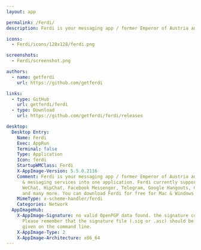 ```yaml
---
layout: app

permalink: /Ferdi/
description: Ferdi is your messaging app / former Emperor of Austria and combines chat & messaging services into one application. Ferdi currently supports Slack, WhatsApp, WeChat, HipChat, Facebook Messenger, Telegram, Google Hangouts, GroupMe, Skype and many more. You can download Ferdi for free for Mac & Windows.

icons:
  - Ferdi/icons/128x128/ferdi.png

screenshots:
  - Ferdi/screenshot.png

authors:
  - name: getferdi
    url: https://github.com/getferdi

links:
  - type: GitHub
    url: getferdi/ferdi
  - type: Download
    url: https://github.com/getferdi/ferdi/releases

desktop:
  Desktop Entry:
    Name: Ferdi
    Exec: AppRun
    Terminal: false
    Type: Application
    Icon: ferdi
    StartupWMClass: Ferdi
    X-AppImage-Version: 5.5.0.2116
    Comment: Ferdi is your messaging app / former Emperor of Austria and combines chat
      & messaging services into one application. Ferdi currently supports Slack, WhatsApp,
      WeChat, HipChat, Facebook Messenger, Telegram, Google Hangouts, GroupMe, Skype
      and many more. You can download Ferdi for free for Mac & Windows.
    MimeType: x-scheme-handler/ferdi
    Categories: Network
  AppImageHub:
    X-AppImage-Signature: no valid OpenPGP data found. the signature could not be verified.
      Please remember that the signature file (.sig or .asc) should be the first file
      given on the command line.
    X-AppImage-Type: 2
    X-AppImage-Architecture: x86_64
---
```

